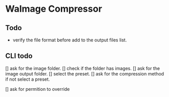 # WaImage Compressor

## Todo

- verify the file format before add to the output files list.

## CLI todo

[] ask for the image folder.
[] check if the folder has images.
[] ask for the image output folder.
[] select the preset.
[] ask for the compression method if not select a preset.

[] ask for permition to override
